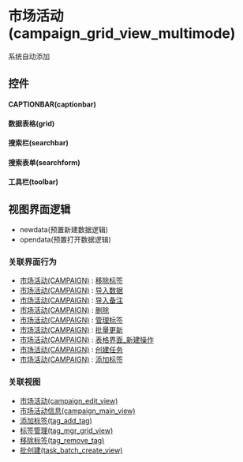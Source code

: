 # 市场活动(campaign_grid_view_multimode)  <!-- {docsify-ignore-all} -->


系统自动添加



## 控件
#### CAPTIONBAR(captionbar)
#### 数据表格(grid)
#### 搜索栏(searchbar)
#### 搜索表单(searchform)
#### 工具栏(toolbar)

## 视图界面逻辑
  * newdata(预置新建数据逻辑)
  * opendata(预置打开数据逻辑)


### 关联界面行为
  * [市场活动(CAMPAIGN)](module/crm/campaign) : [移除标签](module/crm/campaign#界面行为)
  * [市场活动(CAMPAIGN)](module/crm/campaign) : [导入数据](module/crm/campaign#界面行为)
  * [市场活动(CAMPAIGN)](module/crm/campaign) : [导入备注](module/crm/campaign#界面行为)
  * [市场活动(CAMPAIGN)](module/crm/campaign) : [删除](module/crm/campaign#界面行为)
  * [市场活动(CAMPAIGN)](module/crm/campaign) : [管理标签](module/crm/campaign#界面行为)
  * [市场活动(CAMPAIGN)](module/crm/campaign) : [批量更新](module/crm/campaign#界面行为)
  * [市场活动(CAMPAIGN)](module/crm/campaign) : [表格界面_新建操作](module/crm/campaign#界面行为)
  * [市场活动(CAMPAIGN)](module/crm/campaign) : [创建任务](module/crm/campaign#界面行为)
  * [市场活动(CAMPAIGN)](module/crm/campaign) : [添加标签](module/crm/campaign#界面行为)

### 关联视图
  * [市场活动(campaign_edit_view)](app/view/campaign_edit_view)
  * [市场活动信息(campaign_main_view)](app/view/campaign_main_view)
  * [添加标签(tag_add_tag)](app/view/tag_add_tag)
  * [标签管理(tag_mgr_grid_view)](app/view/tag_mgr_grid_view)
  * [移除标签(tag_remove_tag)](app/view/tag_remove_tag)
  * [批创建(task_batch_create_view)](app/view/task_batch_create_view)

<script>
 const { createApp } = Vue
  createApp({
    data() {
      return {

      }
    }
  }).use(ElementPlus).mount('#app')
</script>